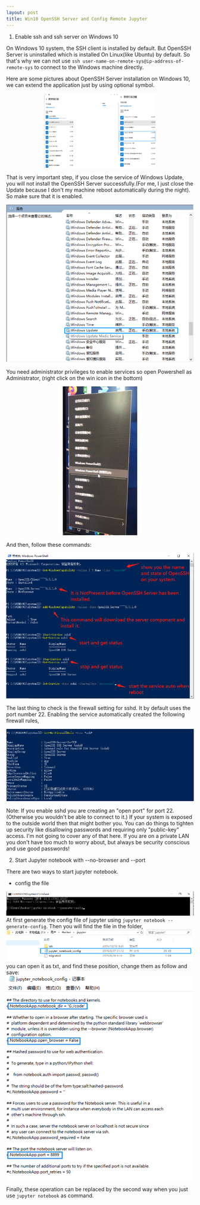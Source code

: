 ```yaml
---
layout: post
title: Win10 OpenSSH Server and Config Remote Jupyter 
---
```


1. Enable ssh and ssh server on Windows 10
    
On Windows 10 system, the SSH client is installed by default. But OpenSSH Server is uninstalled which is installed On Linux(like Ubuntu) by default. So that's why we can not use `ssh user-name-on-remote-sys@ip-address-of-remote-sys` to connect to the Windows machine directly.

Here are some pictures about OpenSSH Server installation on Windows 10, we can extend the application just by using optional symbol. 

<center class="half">
    <img src="../images/openSSH/OpenSSH.png" width="200" height="200"/><img src="../images/openSSH/openssh_installed.png" width="100" height="200"/>
</center>

That is very important step, if you close the service of Windows Update, you will not install the OpenSSH Server successfully.(For me, I just close the Update because I don't my machine reboot automatically during the night). So make sure that it is enabled.

![](../images/openSSH/winupdate.png)

You need administrator privileges to enable services so open Powershell as Administrator, (right click on the win icon in the bottom)

<center class="half">
    <img src="../images/openSSH/powershell.jpg" width="200" height="400"/>
</center>

And then, follow these commands:

![](../images/openSSH/command.png)

The last thing to check is the firewall setting for sshd. It by default uses the port number 22. Enabling the service automatically created the following firewall rules,

![](../images/openSSH/firewall.png)

Note: If you enable sshd you are creating an "open port" for port 22. (Otherwise you wouldn't be able to connect to it.) If your system is exposed to the outside world then that might bother you. You can do things to tighten up security like disallowing passwords and requiring only "public-key" access. I'm not going to cover any of that here. If you are on a private LAN you don't have too much to worry about, but always be security conscious and use good passwords!

2. Start Jupyter notebook with --no-browser and --port

There are two ways to start jupyter notebook.
- config the file

![](../images/openSSH/cmd.png)
 At first generate the config file of jupyter using `jupyter notebook --generate-config`.
 Then you will find the file in the folder,
![](../images/openSSH/configfile.png)
you can open it as txt, and find these position, change them as follow and save:
![](../images/openSSH/position.png)

Finally, these operation can be replaced by the second way when you just use `jupyter notebook` as command.



